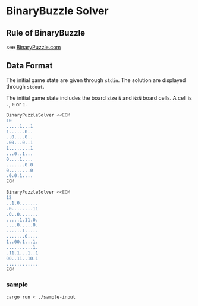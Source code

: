 # BinaryBuzzle Solver

## Rule of BinaryBuzzle

see [BinaryPuzzle.com](http://binarypuzzle.com/)

## Data Format

The initial game state are given through `stdin`.
The solution are displayed through `stdout`.

The initial game state includes the board size `N` and `NxN` board cells.
A cell is `.`, `0` or `1`.

```bash
BinaryPuzzleSolver <<EOM
10
.....1...1
1......0..
..0....0..
.00...0..1
1........1
...0..1...
0....1....
.......0.0
0........0
.0.0.1....
EOM
```

```bash
BinaryPuzzleSolver <<EOM
12
..1.0.......
.0........11
.0..0.......
.....1.11.0.
....0.....0.
......1.....
.......0....
1..00.1...1.
..........1.
.11.1...1..1
00..11..10.1
............
EOM
```

### sample

```bash
cargo run < ./sample-input
```

